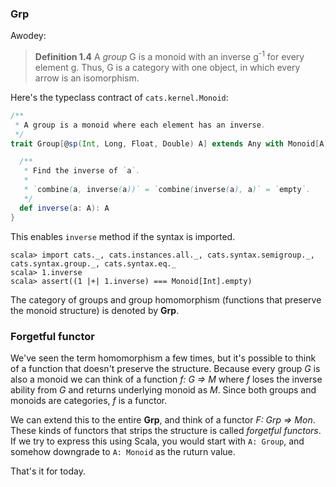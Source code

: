 
### Grp

Awodey:

> **Definition 1.4** A *group* G is a monoid with an inverse g<sup>-1</sup> for every element g. Thus, G is a category with one object, in which every arrow is an isomorphism.

Here's the typeclass contract of `cats.kernel.Monoid`:

```scala
/**
 * A group is a monoid where each element has an inverse.
 */
trait Group[@sp(Int, Long, Float, Double) A] extends Any with Monoid[A] {

  /**
   * Find the inverse of `a`.
   *
   * `combine(a, inverse(a))` = `combine(inverse(a), a)` = `empty`.
   */
  def inverse(a: A): A
}
```

This enables `inverse` method if the syntax is imported.

```console:new
scala> import cats._, cats.instances.all._, cats.syntax.semigroup._, cats.syntax.group._, cats.syntax.eq._
scala> 1.inverse
scala> assert((1 |+| 1.inverse) === Monoid[Int].empty)
```

The category of groups and group homomorphism (functions that preserve the monoid structure) is denoted by **Grp**.

### Forgetful functor

We've seen the term homomorphism a few times, but it's possible to think of a function that doesn't preserve the structure.
Because every group *G* is also a monoid we can think of a function *f: G => M* where *f* loses the inverse ability from *G* and returns underlying monoid as *M*. Since both groups and monoids are categories, *f* is a functor.

We can extend this to the entire **Grp**, and think of a functor *F: Grp => Mon*. These kinds of functors that strips the structure is called *forgetful functors*. If we try to express this using Scala, you would start with `A: Group`, and somehow downgrade to `A: Monoid` as the ruturn value.

That's it for today.
